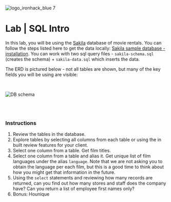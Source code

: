 ![logo_ironhack_blue 7](https://user-images.githubusercontent.com/23629340/40541063-a07a0a8a-601a-11e8-91b5-2f13e4e6b441.png)

# Lab | SQL Intro

In this lab, you will be using the [Sakila](https://dev.mysql.com/doc/sakila/en/) database of movie rentals. You can follow the steps listed here to get the data locally: [Sakila sample database - installation](https://dev.mysql.com/doc/sakila/en/sakila-installation.html). You can work with two sql query files - `sakila-schema.sql` (creates the schema) + `sakila-data.sql` which inserts the data.

The ERD is pictured below - not all tables are shown, but many of the key fields you will be using are visible:

<br>

![DB schema](https://education-team-2020.s3-eu-west-1.amazonaws.com/data-analytics/database-sakila-schema.png)

<br><br>

### Instructions

1. Review the tables in the database.
2. Explore tables by selecting all columns from each table or using the in built review features for your client.
3. Select one column from a table. Get film titles.
4. Select one column from a table and alias it. Get unique list of film languages under the alias `language`. Note that we are not asking you to obtain the language per each film, but this is a good time to think about how you might get that information in the future.
5. Using the `select` statements and reviewing how many records are returned, can you find out how many stores and staff does the company have? Can you return a list of employee first names only?
6. Bonus: Hounique
